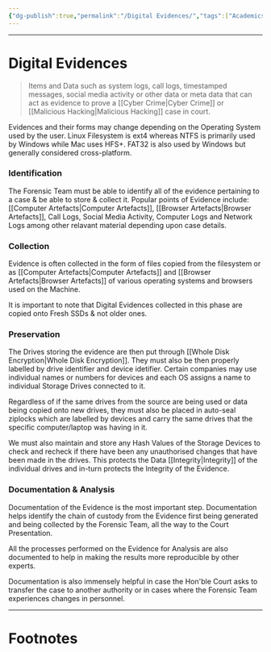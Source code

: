 ```yaml
---
{"dg-publish":true,"permalink":"/Digital Evidences/","tags":["Academics","CyberSec"]}
---
```



---
# Digital Evidences
> Items and Data such as system logs, call logs, timestamped messages, social media activity or other data or meta data that can act as evidence to prove a [[Cyber Crime\|Cyber Crime]] or [[Malicious Hacking\|Malicious Hacking]] case in court.

Evidences and their forms may change depending on the Operating System used by the user. Linux Filesystem is ext4 whereas NTFS is primarily used by Windows while Mac uses HFS+. FAT32 is also used by Windows but generally considered cross-platform.

### Identification
The Forensic Team must be able to identify all of the evidence pertaining to a case & be able to store & collect it. Popular points of Evidence include: [[Computer Artefacts\|Computer Artefacts]], [[Browser Artefacts\|Browser Artefacts]], Call Logs, Social Media Activity, Computer Logs and Network Logs among other relavant material depending upon case details.

### Collection
Evidence is often collected in the form of files copied from the filesystem or as [[Computer Artefacts\|Computer Artefacts]] and [[Browser Artefacts\|Browser Artefacts]] of various operating systems and browsers used on the Machine. 

It is important to note that Digital Evidences collected in this phase are copied onto Fresh SSDs & not older ones.

### Preservation
The Drives storing the evidence are then put through [[Whole Disk Encryption\|Whole Disk Encryption]].
They must also be then properly labelled by drive identifier and device idetifier. Certain companies may use individual names or numbers for devices and each OS assigns a name to individual Storage Drives connected to it.

Regardless of if the same drives from the source are being used or data being copied onto new drives, they must also be placed in auto-seal ziplocks which are labelled by devices and carry the same drives that the specific computer/laptop was having in it.

We must also maintain and store any Hash Values of the Storage Devices to check and recheck if there have been any unauthorised changes that have been made in the drives. This protects the Data [[Integrity\|Integrity]] of the individual drives and in-turn protects the Integrity of the Evidence. 

### Documentation & Analysis
Documentation of the Evidence is the most important step. Documentation helps identify the chain of custody from the Evidence first being generated and being collected by the Forensic Team, all the way to the Court Presentation. 

All the processes performed on the Evidence for Analysis are also documented to help in making the results more reproducible by other experts.

Documentation is also immensely helpful in case the Hon'ble Court asks to transfer the case to another authority or in cases where the Forensic Team experiences changes in personnel.


---
# Footnotes